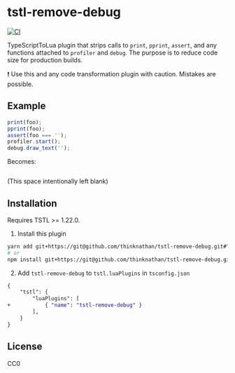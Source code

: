 # tstl-remove-debug

[![CI](https://github.com/thinknathan/tstl-remove-debug/actions/workflows/ci.yml/badge.svg)](https://github.com/thinknathan/tstl-remove-debug/actions/workflows/ci.yml)

TypeScriptToLua plugin that strips calls to `print`, `pprint`, `assert`, and any functions attached to `profiler` and `debug`. The purpose is to reduce code size for production builds.

:exclamation: Use this and any code transformation plugin with caution. Mistakes are possible.

## Example

```ts
print(foo);
pprint(foo);
assert(foo === '');
profiler.start();
debug.draw_text('');
```

Becomes:

```lua

```

(This space intentionally left blank)

## Installation

Requires TSTL >= 1.22.0.

1. Install this plugin

```bash
yarn add git+https://git@github.com/thinknathan/tstl-remove-debug.git#^1.0.0 -D
# or
npm install git+https://git@github.com/thinknathan/tstl-remove-debug.git#^1.0.0 --save-dev
```

2. Add `tstl-remove-debug` to `tstl.luaPlugins` in `tsconfig.json`

```diff
{
	"tstl": {
		"luaPlugins": [
+			{ "name": "tstl-remove-debug" }
		],
	}
}
```

## License

CC0

